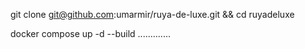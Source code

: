 
git clone git@github.com:umarmir/ruya-de-luxe.git && cd ruyadeluxe

docker compose up -d --build
.............
